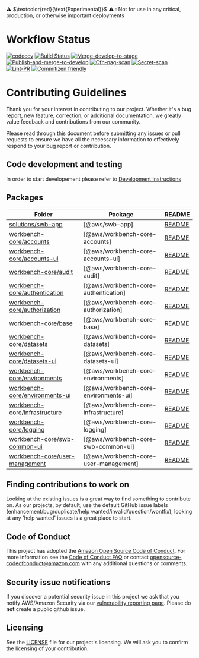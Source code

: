 
⚠️ $\textcolor{red}{\text{Experimental}}$ ⚠️ : Not for use in any critical, production, or otherwise important deployments

# Workflow Status
[![codecov](https://codecov.io/github/aws-solutions/solution-spark-on-aws/branch/develop/graph/badge.svg?flag=root)](https://app.codecov.io/github/aws-solutions/solution-spark-on-aws/tree/develop)
[![Build Status](https://github.com/aws-solutions/solution-spark-on-aws/workflows/Build-and-test/badge.svg)](https://github.com/aws-solutions/solution-spark-on-aws/workflows/Build-and-test/badge.svg)
[![Merge-develop-to-stage](https://github.com/aws-solutions/solution-spark-on-aws/workflows/Merge-develop-to-stage/badge.svg)](https://github.com/aws-solutions/solution-spark-on-aws/workflows/Merge-develop-to-stage/badge.svg)
[![Publish-and-merge-to-develop](https://github.com/aws-solutions/solution-spark-on-aws/workflows/Publish-and-merge-to-develop/badge.svg)](https://github.com/aws-solutions/solution-spark-on-aws/workflows/Publish-and-merge-to-develop/badge.svg)
[![Cfn-nag-scan](https://github.com/aws-solutions/solution-spark-on-aws/workflows/Cfn-nag-scan/badge.svg)](https://github.com/aws-solutions/solution-spark-on-aws/workflows/Cfn-nag-scan/badge.svg)
[![Secret-scan](https://github.com/aws-solutions/solution-spark-on-aws/workflows/Secret-scan/badge.svg)](https://github.com/aws-solutions/solution-spark-on-aws/workflows/Secret-scan/badge.svg)
[![Lint-PR](https://github.com/aws-solutions/solution-spark-on-aws/workflows/Lint-pr/badge.svg)](https://github.com/aws-solutions/solution-spark-on-aws/workflows/Lint-pr/badge.svg)
[![Commitizen friendly](https://img.shields.io/badge/commitizen-friendly-brightgreen.svg)](http://commitizen.github.io/cz-cli/)

# Contributing Guidelines

Thank you for your interest in contributing to our project. Whether it's a bug report, new feature, correction, or additional documentation, we greatly value feedback and contributions from our community.

Please read through this document before submitting any issues or pull requests to ensure we have all the necessary information to effectively respond to your bug report or contribution.

## Code development and testing

In order to start developement please refer to [Development Instructions](./DEVELOPMENT.md#solution-spark-on-aws-development-instructions)

<!-- GENERATED PROJECT SUMMARY START -->

## Packages

<!-- the table below was generated using the ./repo-scripts/repo-toolbox script -->

| Folder | Package | README |
| ------ | ------- | ------ |
| [solutions/swb-app](./solutions/swb-app/) | [@aws/swb-app] | [README](./solutions/swb-app/README.md)
| [workbench-core/accounts](./workbench-core/accounts/) | [@aws/workbench-core-accounts] | [README](./workbench-core/accounts/README.md)
| [workbench-core/accounts-ui](./workbench-core/accounts-ui/) | [@aws/workbench-core-accounts-ui] | [README](./workbench-core/accounts-ui/README.md)
| [workbench-core/audit](./workbench-core/audit/) | [@aws/workbench-core-audit] | [README](./workbench-core/audit/README.md)
| [workbench-core/authentication](./workbench-core/authentication/) | [@aws/workbench-core-authentication] | [README](./workbench-core/authentication/README.md)
| [workbench-core/authorization](./workbench-core/authorization/) | [@aws/workbench-core-authorization] | [README](./workbench-core/authorization/README.md)
| [workbench-core/base](./workbench-core/base/) | [@aws/workbench-core-base] | [README](./workbench-core/base/README.md)
| [workbench-core/datasets](./workbench-core/datasets/) | [@aws/workbench-core-datasets] | [README](./workbench-core/datasets/README.md)
| [workbench-core/datasets-ui](./workbench-core/datasets-ui/) | [@aws/workbench-core-datasets-ui] | [README](./workbench-core/datasets-ui/README.md)
| [workbench-core/environments](./workbench-core/environments/) | [@aws/workbench-core-environments] | [README](./workbench-core/environments/README.md)
| [workbench-core/environments-ui](./workbench-core/environments-ui/) | [@aws/workbench-core-environments-ui] | [README](./workbench-core/environments-ui/README.md)
| [workbench-core/infrastructure](./workbench-core/infrastructure/) | [@aws/workbench-core-infrastructure] | [README](./workbench-core/infrastructure/README.md)
| [workbench-core/logging](./workbench-core/logging/) | [@aws/workbench-core-logging] | [README](./workbench-core/logging/README.md)
| [workbench-core/swb-common-ui](./workbench-core/swb-common-ui/) | [@aws/workbench-core-swb-common-ui] | [README](./workbench-core/swb-common-ui/README.md)
| [workbench-core/user-management](./workbench-core/user-management/) | [@aws/workbench-core-user-management] | [README](./workbench-core/user-management/README.md)
<!-- GENERATED PROJECT SUMMARY END -->

## Finding contributions to work on

Looking at the existing issues is a great way to find something to contribute on. As our projects, by default, use the default GitHub issue labels (enhancement/bug/duplicate/help wanted/invalid/question/wontfix), looking at any 'help wanted' issues is a great place to start.

## Code of Conduct

This project has adopted the [Amazon Open Source Code of Conduct](https://aws.github.io/code-of-conduct).
For more information see the [Code of Conduct FAQ](https://aws.github.io/code-of-conduct-faq) or contact
opensource-codeofconduct@amazon.com with any additional questions or comments.

## Security issue notifications

If you discover a potential security issue in this project we ask that you notify AWS/Amazon Security via our [vulnerability reporting page](http://aws.amazon.com/security/vulnerability-reporting/). Please do **not** create a public github issue.

## Licensing

See the [LICENSE](LICENSE) file for our project's licensing. We will ask you to confirm the licensing of your contribution.
